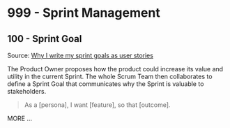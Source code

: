 # 999 - Sprint Management

## 100 - Sprint Goal

Source: [Why I write my sprint goals as user stories](https://medium.com/@skibinski.james/why-i-write-my-sprint-goals-as-user-stories-80788ff97b7e)

The Product Owner proposes how the product could increase its value and utility in the current Sprint. The whole Scrum Team then collaborates to define a Sprint Goal that communicates why the Sprint is valuable to stakeholders.

> As a [persona], I want [feature], so that [outcome].


MORE ...
